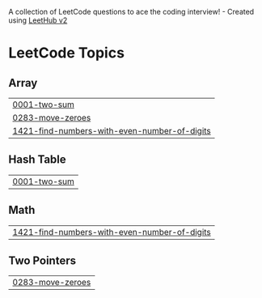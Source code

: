 A collection of LeetCode questions to ace the coding interview! - Created using [LeetHub v2](https://github.com/arunbhardwaj/LeetHub-2.0)
<!---LeetCode Topics Start-->
# LeetCode Topics
## Array
|  |
| ------- |
| [0001-two-sum](https://github.com/RekhaNSamudra/Leetcode-DSA/tree/master/0001-two-sum) |
| [0283-move-zeroes](https://github.com/RekhaNSamudra/Leetcode-DSA/tree/master/0283-move-zeroes) |
| [1421-find-numbers-with-even-number-of-digits](https://github.com/RekhaNSamudra/Leetcode-DSA/tree/master/1421-find-numbers-with-even-number-of-digits) |
## Hash Table
|  |
| ------- |
| [0001-two-sum](https://github.com/RekhaNSamudra/Leetcode-DSA/tree/master/0001-two-sum) |
## Math
|  |
| ------- |
| [1421-find-numbers-with-even-number-of-digits](https://github.com/RekhaNSamudra/Leetcode-DSA/tree/master/1421-find-numbers-with-even-number-of-digits) |
## Two Pointers
|  |
| ------- |
| [0283-move-zeroes](https://github.com/RekhaNSamudra/Leetcode-DSA/tree/master/0283-move-zeroes) |
<!---LeetCode Topics End-->